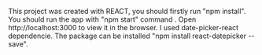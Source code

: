 This project was created with REACT, you should firstly run "npm install".
You should run the app with "npm start" command .
Open http://localhost:3000 to view it in the browser.
I used date-picker-react dependencie. The package can be installed "npm install react-datepicker --save".